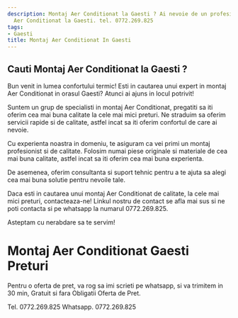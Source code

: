 ```yaml
---
description: Montaj Aer Conditionat la Gaesti ? Ai nevoie de un profesionist in Montaj
  Aer Conditionat la Gaesti. tel. 0772.269.825
tags:
- Gaesti
title: Montaj Aer Conditionat In Gaesti
---
```



## Cauti Montaj Aer Conditionat la Gaesti ?

Bun venit in lumea confortului termic! Esti in cautarea unui expert in montaj Aer Conditionat in orasul Gaesti? Atunci ai ajuns in locul potrivit!

Suntem un grup de specialisti in montaj Aer Conditionat, pregatiti sa iti oferim cea mai buna calitate la cele mai mici preturi. Ne straduim sa oferim servicii rapide si de calitate, astfel incat sa iti oferim confortul de care ai nevoie.

Cu experienta noastra in domeniu, te asiguram ca vei primi un montaj profesionist si de calitate. Folosim numai piese originale si materiale de cea mai buna calitate, astfel incat sa iti oferim cea mai buna experienta.

De asemenea, oferim consultanta si suport tehnic pentru a te ajuta sa alegi cea mai buna solutie pentru nevoile tale.

Daca esti in cautarea unui montaj Aer Conditionat de calitate, la cele mai mici preturi, contacteaza-ne! Linkul nostru de contact se afla mai sus si ne poti contacta si pe whatsapp la numarul 0772.269.825.

Asteptam cu nerabdare sa te servim!

# Montaj Aer Conditionat Gaesti Preturi
Pentru o oferta de pret, va rog sa imi scrieti pe whatsapp, si va trimitem in 30 min, Gratuit si fara Obligatii Oferta de Pret.

Tel. 0772.269.825
Whatsapp. 0772.269.825